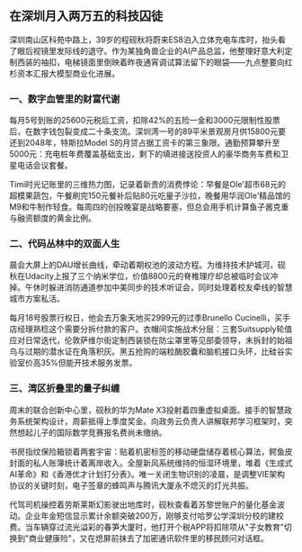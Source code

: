 ## 在深圳月入两万五的科技囚徒

深圳南山区科苑中路上，39岁的程砚秋将蔚来ES8泊入立体充电车库时，抬头看了眼后视镜里发际线的退守。作为某独角兽企业的AI产品总监，他整理好意大利定制西装的袖扣，电梯镜面里倒映着昨夜通宵调试算法留下的眼袋——九点整要向红杉资本汇报大模型商业化进展。

### 一、数字血管里的财富代谢
每月5号到账的25600元税后工资，扣除42%的五险一金和3000元限制性股票后，在数字钱包裂变成二十条支流。深圳湾一号的89平米景观房月供15800元要还到2048年，特斯拉Model S的月贷占据工资卡的第三象限。通勤预算攀升至5000元：充电桩年费覆盖基础支出，剩下的填进接送投资人的豪华商务车费和卫星电话会议套餐。

Timi时光记账里的三维热力图，记录着新贵的消费悖论：早餐是Ole'超市68元的超模果蔬包，午餐刷完150元餐补后贴80元吃量子沙拉，晚餐用华润Ole'精品馆的M9和牛制作轻食。每周四的创投晚宴是战略要塞，但总会用手机计算鱼子酱克重与融资额度的黄金比例。

### 二、代码丛林中的双面人生
晨会大屏上的DAU增长曲线，牵动着期权池的波动方程。为维持技术护城河，砚秋在Udacity上报了三个纳米学位，价值8800元的脊椎理疗却总被临时会议冲掉。午休时躲进消防通道参加中美同步的技术听证会，同时处理着校友牵线的智慧城市方案私活。

每月18号股票行权日，他会去万象天地买2999元的过季Brunello Cucinelli，买手店经理熟稔这个需要分拆付款的客户。衣帽间实施战术分层：三套Suitsupply轮值应对日常迭代，伦敦萨维尔街定制西装锁在防尘罩里等见部委领导，未拆封的始祖鸟与过期的潜水证在角落积灰。黑五抢购的端粒酶胶囊和脑机接口头环，比硅谷实验室价高35%但能开技术服务发票。

### 三、湾区折叠里的量子纠缠
周末的联合创新中心里，砚秋的华为Mate X3投射着四重虚拟桌面。接手的智慧政务系统架构设计，周薪抵得上季度奖金。向政务云负责人讲解联邦学习框架时，突然想起儿子的国际数学竞赛报名费尚未缴纳。

书房指纹保险箱锁着两套宇宙：贴着机密标签的移动硬盘储存着核心算法，鳄鱼皮封面的私人账簿统计着离岸收入。全屋新风系统维持的恒湿环境里，堆着《生成式AI革命》和《香港优才计划打分表》。唯一关闭生物识别的凌晨，是调整VIE架构协议的关键时刻，电子签章的蜂鸣声与腾讯大厦永不熄灭的灯光共振。

代驾司机操控着劳斯莱斯幻影驶出地库时，砚秋查看着苏黎世账户的量化基金波动。企业年金短信显示累计余额突破200万，刚够支付哈罗公学深圳分校的建校费。当车辆穿过流光溢彩的春笋大厦时，他打开个税APP将扣除项从"子女教育"切换到"商业健康险"，又在熄屏前抹去了加密通讯软件里的移民顾问对话框。